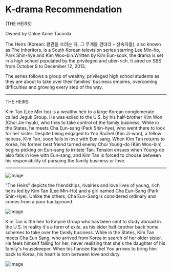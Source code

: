 # K-drama Recommendation
(THE HEIRS)

Owned by Chloe Anne Tacorda

The Heirs (Korean: 왕관을 쓰려는 자, 그 무게를 견뎌라 – 상속자들), also known as The Inheritors, is a South Korean television series starring Lee Min-ho, Park Shin-hye and Kim Woo-bin.Written by Kim Eun-sook, the drama is set in a high school populated by the privileged and uber-rich. It aired on SBS from October 9 to December 12, 2013.

The series follows a group of wealthy, privileged high school students as they are about to take over their families' business empires, overcoming difficulties and growing every step of the way.

-----------------------------------------------------------
THE HEIRS


Kim Tan (Lee Min-ho) is a wealthy heir to a large Korean conglomerate called Jeguk Group. He was exiled to the U.S. by his half-brother Kim Won (Choi Jin-hyuk), who tries to take control of the family business. While in the States, he meets Cha Eun-sang (Park Shin-hye), who went there to look for her sister. Despite being engaged to Yoo Rachel (Kim Ji-won), a fellow heiress, Kim Tan, soon falls in love with Eun-sang. When Kim Tan returns to Korea, his former best friend turned enemy Choi Young-do (Kim Woo-bin) begins picking on Eun-sang to irritate Tan. Tension ensues when Young-do also falls in love with Eun-sang, and Kim Tan is forced to choose between his responsibility of pursuing the family business or love.

-----------------------------------------------------------


![image](https://user-images.githubusercontent.com/103014899/166096082-cc43e024-6053-49f9-8a4d-633dd4ef082b.png)


"The Heirs" depicts the friendships, rivalries and love lives of young, rich heirs led by Kim Tan (Lee Min-Ho) and a girl named Cha Eun-Sang (Park Shin-Hye). Unlike the others, Cha Eun-Sang is considered ordinary and comes from a poor background.


![image](https://user-images.githubusercontent.com/103014899/166096093-f1e1ced7-e7fa-4e43-be55-8b96422b3f07.png)


Kim Tan is the heir to Empire Group who has been sent to study abroad in the U.S. In reality it's a form of exile, as his elder half-brother back home schemes to take over the family business. While in the States, Kim Tan meets Cha Eun Sang, who arrived from Korea in search of her older sister. He feels himself falling for her, never realizing that she's the daughter of his family's housekeeper. When his fiancée Rachel Yoo arrives to bring him back to Korea, his heart is torn between love and duty.


![image](https://user-images.githubusercontent.com/103014899/166096111-c9a62304-b7de-44e5-9108-b4a5c67486a9.png)



